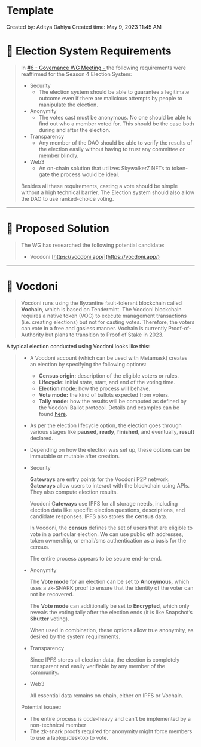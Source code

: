 # Template

Created by: Aditya Dahiya
Created time: May 9, 2023 11:45 AM

# 👀 Election System Requirements

> In [#6 - Governance WG Meeting - ](../Governance%20WG%20Meetings%208818ea33b54a432ab37717683ebcb05f/#6%20-%20Governance%20WG%20Meeting%20-%20e2cbec625d8e4115a196e85afbbc04c2.md) the following requirements were reaffirmed for the Season 4 Election System:
> 
> - Security
>     - The election system should be able to guarantee a legitimate outcome even if there are malicious attempts by people to manipulate the election.
> - Anonymity
>     - The votes cast must be anonymous. No one should be able to find out who a member voted for. This should be the case both during and after the election.
> - Transparency
>     - Any member of the DAO should be able to verify the results of the election easily without having to trust any committee or member blindly.
> - Web3
>     - An on-chain solution that utilizes SkywalkerZ NFTs to token-gate the process would be ideal.
> 
> Besides all these requirements, casting a vote should be simple without a high technical barrier. The Election system should also allow the DAO to use ranked-choice voting.
> 

---

# 💭 Proposed Solution

> The WG has researched the following potential candidate:
> 
> - Vocdoni [https://vocdoni.app/](https://vocdoni.app/)

---

# 🛫 Vocdoni

> Vocdoni runs using the Byzantine fault-tolerant blockchain called **Vochain**, which is based on Tendermint. The Vocdoni blockchain requires a native token (VOC) to execute management transactions (i.e. creating elections) but not for casting votes. Therefore, the voters can vote in a free and gasless manner. Vochain is currently Proof-of-Authority but plans to transition to Proof of Stake in 2023.

A typical election conducted using Vocdoni looks like this:
> 
> - A Vocdoni account (which can be used with Metamask) creates an election by specifying the following options:
>     - **Census origin:** description of the eligible voters or rules.
>     - **Lifecycle:** initial state, start, and end of the voting time.
>     - **Election mode:** how the process will behave.
>     - **Vote mode:** the kind of ballots expected from voters.
>     - **Tally mode:** how the results will be computed as defined by the Vocdoni Ballot protocol. Details and examples can be found [here](https://blog.aragon.org/vocdoni-ballot-protocol).
> - As per the election lifecycle option, the election goes through various stages like **paused**, **ready**, **finished**, and eventually, **result** declared.
> - Depending on how the election was set up, these options can be immutable or mutable after creation.
> 
> - Security
>     
>     **Gateways** are entry points for the Vocdoni P2P network. **Gateways** allow users to interact with the blockchain using APIs. They also compute election results.
>     
>     Vocdoni G**ateways** use IPFS for all storage needs, including election data like specific election questions, descriptions, and candidate responses. IPFS also stores the **census** data.
>     
>     In Vocdoni, the **census** defines the set of users that are eligible to vote in a particular election. We can use public eth addresses, token ownership, or email/sms authentication as a basis for the census.
>     
>     The entire process appears to be secure end-to-end.
>     
> - Anonymity
>     
>     The **Vote mode** for an election can be set to **Anonymous,** which uses a zk-SNARK proof to ensure that the identity of the voter can not be recovered. 
>     
>     The **Vote mode** can additionally be set to **Encrypted**, which only reveals the voting tally after the election ends (it is like Snapshot’s **Shutter** voting).
>     
>     When used in combination, these options allow true anonymity, as desired by the system requirements.
>     
> - Transparency
>     
>     Since IPFS stores all election data, the election is completely transparent and easily verifiable by any member of the community.
>     
> - Web3
>     
>     All essential data remains on-chain, either on IPFS or Vochain. 
>     
> 
> Potential issues:
> 
> - The entire process is code-heavy and can't be implemented by a non-technical member
> - The zk-snark proofs required for anonymity might force members to use a laptop/desktop to vote.